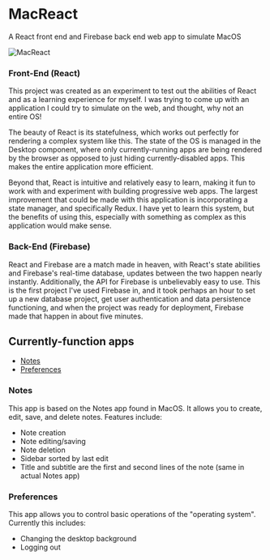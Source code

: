# MacReact
A React front end and Firebase back end web app to simulate MacOS

![MacReact](https://i.imgur.com/093bJY9.png)

### Front-End (React)

This project was created as an experiment to test out the abilities of React and as a learning experience for myself. I was trying to come up with an application I could try to simulate on the web, and thought, why not an entire OS!

The beauty of React is its statefulness, which works out perfectly for rendering a complex system like this. The state of the OS is managed in the Desktop component, where only currently-running apps are being rendered by the browser as opposed to just hiding currently-disabled apps. This makes the entire application more efficient.

Beyond that, React is intuitive and relatively easy to learn, making it fun to work with and experiment with building progressive web apps. The largest improvement that could be made with this application is incorporating a state manager, and specifically Redux. I have yet to learn this system, but the benefits of using this, especially with something as complex as this application would make sense.

### Back-End (Firebase)
React and Firebase are a match made in heaven, with React's state abilities and Firebase's real-time database, updates between the two happen nearly instantly. Additionally, the API for Firebase is unbelievably easy to use. This is the first project I've used Firebase in, and it took perhaps an hour to set up a new database project, get user authentication and data persistence functioning, and when the project was ready for deployment, Firebase made that happen in about five minutes.

## Currently-function apps
* [Notes](#notes)
* [Preferences](#preferences)

### Notes
This app is based on the Notes app found in MacOS. It allows you to create, edit, save, and delete notes. Features include:
* Note creation
* Note editing/saving
* Note deletion
* Sidebar sorted by last edit
* Title and subtitle are the first and second lines of the note (same in actual Notes app)

### Preferences
This app allows you to control basic operations of the "operating system". Currently this includes:
* Changing the desktop background
* Logging out
